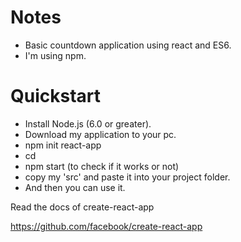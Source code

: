 # Notes
- Basic countdown application using react and ES6.
- I'm using npm.

# Quickstart
* Install Node.js (6.0 or greater).
* Download my application to your pc.
* npm init react-app <your-app-name>
* cd <your-app-name>
* npm start (to check if it works or not)
* copy my 'src' and paste it into your project folder.
* And then you can use it.

Read the docs of create-react-app

https://github.com/facebook/create-react-app
